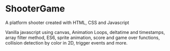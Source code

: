 # ShooterGame
A platform shooter created with HTML, CSS and Javascript

Vanilla javascript using canvas, Animation Loops, deltatime and timestamps, array filter method, ES6, sprite animation, score and game over functions, collision detection by color in 2D, trigger events and more.
